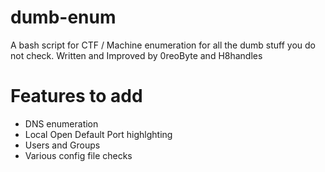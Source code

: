 # dumb-enum
A bash script for CTF / Machine enumeration for all the dumb stuff you do not check. Written and Improved by 0reoByte and H8handles 





# Features to add
- DNS enumeration
- Local Open Default Port highlghting 
- Users and Groups
- Various config file checks
